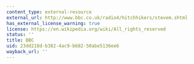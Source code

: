 ```yaml
---
content_type: external-resource
external_url: http://www.bbc.co.uk/radio4/hitchhikers/stevem.shtml
has_external_license_warning: true
license: https://en.wikipedia.org/wiki/All_rights_reserved
status: ''
title: BBC
uid: 23dd218d-b382-4ac9-b682-50abe5136ee6
wayback_url: ''
---
```

